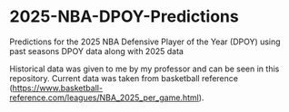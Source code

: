 # 2025-NBA-DPOY-Predictions
 Predictions for the 2025 NBA Defensive Player of the Year (DPOY) using past seasons DPOY data along with 2025 data

Historical data was given to me by my professor and can be seen in this repository. Current data was taken from basketball reference (https://www.basketball-reference.com/leagues/NBA_2025_per_game.html). 
